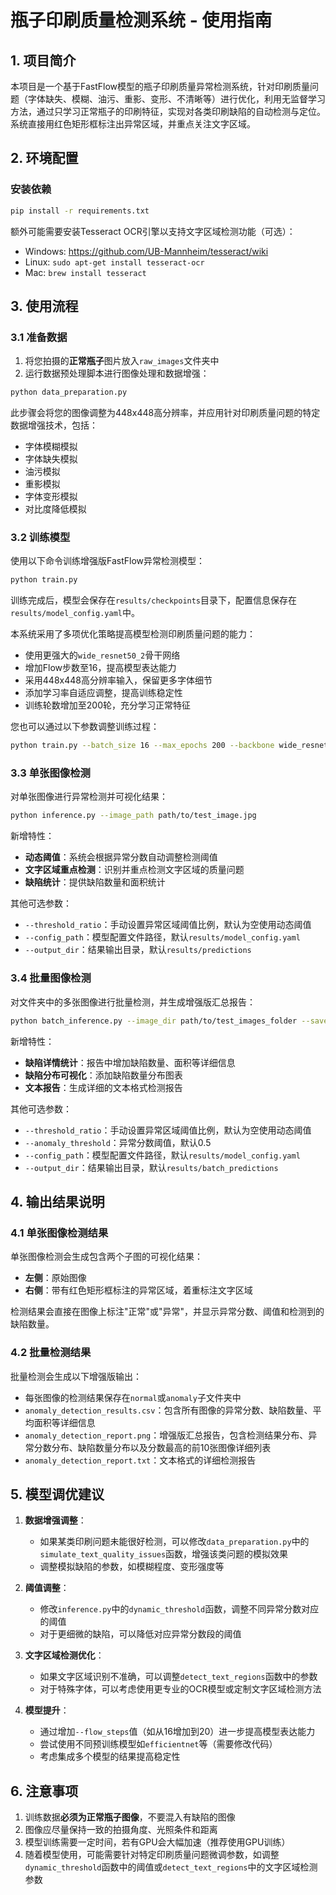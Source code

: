 # 瓶子印刷质量检测系统 - 使用指南

## 1. 项目简介

本项目是一个基于FastFlow模型的瓶子印刷质量异常检测系统，针对印刷质量问题（字体缺失、模糊、油污、重影、变形、不清晰等）进行优化，利用无监督学习方法，通过只学习正常瓶子的印刷特征，实现对各类印刷缺陷的自动检测与定位。系统直接用红色矩形框标注出异常区域，并重点关注文字区域。

## 2. 环境配置

### 安装依赖

```bash
pip install -r requirements.txt
```

额外可能需要安装Tesseract OCR引擎以支持文字区域检测功能（可选）：
- Windows: https://github.com/UB-Mannheim/tesseract/wiki
- Linux: `sudo apt-get install tesseract-ocr`
- Mac: `brew install tesseract`

## 3. 使用流程

### 3.1 准备数据

1. 将您拍摄的**正常瓶子**图片放入`raw_images`文件夹中
2. 运行数据预处理脚本进行图像处理和数据增强：

```bash
python data_preparation.py
```

此步骤会将您的图像调整为448x448高分辨率，并应用针对印刷质量问题的特定数据增强技术，包括：
- 字体模糊模拟
- 字体缺失模拟
- 油污模拟
- 重影模拟
- 字体变形模拟
- 对比度降低模拟

### 3.2 训练模型

使用以下命令训练增强版FastFlow异常检测模型：

```bash
python train.py
```

训练完成后，模型会保存在`results/checkpoints`目录下，配置信息保存在`results/model_config.yaml`中。

本系统采用了多项优化策略提高模型检测印刷质量问题的能力：
- 使用更强大的`wide_resnet50_2`骨干网络
- 增加Flow步数至16，提高模型表达能力
- 采用448x448高分辨率输入，保留更多字体细节
- 添加学习率自适应调整，提高训练稳定性
- 训练轮数增加至200轮，充分学习正常特征

您也可以通过以下参数调整训练过程：
```bash
python train.py --batch_size 16 --max_epochs 200 --backbone wide_resnet50_2 --flow_steps 16 --learning_rate 1e-4
```

### 3.3 单张图像检测

对单张图像进行异常检测并可视化结果：

```bash
python inference.py --image_path path/to/test_image.jpg
```

新增特性：
- **动态阈值**：系统会根据异常分数自动调整检测阈值
- **文字区域重点检测**：识别并重点检测文字区域的质量问题
- **缺陷统计**：提供缺陷数量和面积统计

其他可选参数：
- `--threshold_ratio`：手动设置异常区域阈值比例，默认为空使用动态阈值
- `--config_path`：模型配置文件路径，默认`results/model_config.yaml`
- `--output_dir`：结果输出目录，默认`results/predictions`

### 3.4 批量图像检测

对文件夹中的多张图像进行批量检测，并生成增强版汇总报告：

```bash
python batch_inference.py --image_dir path/to/test_images_folder --save_images
```

新增特性：
- **缺陷详情统计**：报告中增加缺陷数量、面积等详细信息
- **缺陷分布可视化**：添加缺陷数量分布图表
- **文本报告**：生成详细的文本格式检测报告

其他可选参数：
- `--threshold_ratio`：手动设置异常区域阈值比例，默认为空使用动态阈值
- `--anomaly_threshold`：异常分数阈值，默认0.5
- `--config_path`：模型配置文件路径，默认`results/model_config.yaml`
- `--output_dir`：结果输出目录，默认`results/batch_predictions`

## 4. 输出结果说明

### 4.1 单张图像检测结果

单张图像检测会生成包含两个子图的可视化结果：
- **左侧**：原始图像
- **右侧**：带有红色矩形框标注的异常区域，着重标注文字区域

检测结果会直接在图像上标注"正常"或"异常"，并显示异常分数、阈值和检测到的缺陷数量。

### 4.2 批量检测结果

批量检测会生成以下增强版输出：
- 每张图像的检测结果保存在`normal`或`anomaly`子文件夹中
- `anomaly_detection_results.csv`：包含所有图像的异常分数、缺陷数量、平均面积等详细信息
- `anomaly_detection_report.png`：增强版汇总报告，包含检测结果分布、异常分数分布、缺陷数量分布以及分数最高的前10张图像详细列表
- `anomaly_detection_report.txt`：文本格式的详细检测报告

## 5. 模型调优建议

1. **数据增强调整**：
   - 如果某类印刷问题未能很好检测，可以修改`data_preparation.py`中的`simulate_text_quality_issues`函数，增强该类问题的模拟效果
   - 调整模拟缺陷的参数，如模糊程度、变形强度等

2. **阈值调整**：
   - 修改`inference.py`中的`dynamic_threshold`函数，调整不同异常分数对应的阈值
   - 对于更细微的缺陷，可以降低对应异常分数段的阈值

3. **文字区域检测优化**：
   - 如果文字区域识别不准确，可以调整`detect_text_regions`函数中的参数
   - 对于特殊字体，可以考虑使用更专业的OCR模型或定制文字区域检测方法

4. **模型提升**：
   - 通过增加`--flow_steps`值（如从16增加到20）进一步提高模型表达能力
   - 尝试使用不同预训练模型如`efficientnet`等（需要修改代码）
   - 考虑集成多个模型的结果提高稳定性

## 6. 注意事项

1. 训练数据**必须为正常瓶子图像**，不要混入有缺陷的图像
2. 图像应尽量保持一致的拍摄角度、光照条件和距离
3. 模型训练需要一定时间，若有GPU会大幅加速（推荐使用GPU训练）
4. 随着模型使用，可能需要针对特定印刷质量问题微调参数，如调整`dynamic_threshold`函数中的阈值或`detect_text_regions`中的文字区域检测参数 